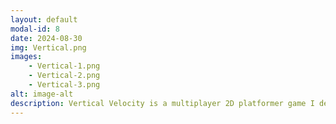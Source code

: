 ```yaml
---
layout: default
modal-id: 8
date: 2024-08-30
img: Vertical.png
images:
    - Vertical-1.png
    - Vertical-2.png
    - Vertical-3.png
alt: image-alt
description: Vertical Velocity is a multiplayer 2D platformer game I developed for a home assignment, using Unity and Proton Services. In this fast-paced game, two players compete in a vertical race, aiming to achieve the highest score by navigating through challenging obstacles and reaching the top first. The game features real-time multiplayer functionality, offering an exciting and competitive experience as players race against each other in a dynamic, vertically-scrolling environment.
---
```

